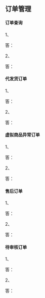 ## 订单管理

#### 订单查询

1、

答：

2、

答：

#### 代发货订单

1、

答：

2、

答：

#### 虚拟商品异常订单

1、

答：

2、

答：

#### 售后订单

1、

答：

2、

答：

#### 待审核订单

1、

答：

2、

答：

